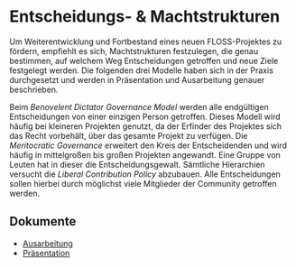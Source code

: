 Entscheidungs- & Machtstrukturen
================================

Um Weiterentwicklung und Fortbestand eines neuen FLOSS-Projektes zu fördern, empfiehlt es sich, Machtstrukturen festzulegen, die genau bestimmen, auf welchem Weg Entscheidungen getroffen und neue Ziele festgelegt werden. Die folgenden drei Modelle haben sich in der Praxis durchgesetzt und werden in Präsentation und Ausarbeitung genauer beschrieben.

Beim *Benovelent Dictator Governance Model* werden alle endgültigen Entscheidungen von einer einzigen Person getroffen. Dieses Modell wird häufig bei kleineren Projekten genutzt, da der Erfinder des Projektes sich das Recht vorbehält, über das gesamte Projekt zu verfügen. Die *Meritocratic Governance* erweitert den Kreis der Entscheidenden und wird häufig in mittelgroßen bis großen Projekten angewandt. Eine Gruppe von Leuten hat in dieser die Entscheidungsgewalt. Sämtliche Hierarchien versucht die *Liberal Contribution Policy* abzubauen. Alle Entscheidungen sollen hierbei durch möglichst viele Mitglieder der Community getroffen werden.

Dokumente
---------

* [Ausarbeitung](machtstrukturen.pdf)
* [Präsentation](presentation.pdf)
